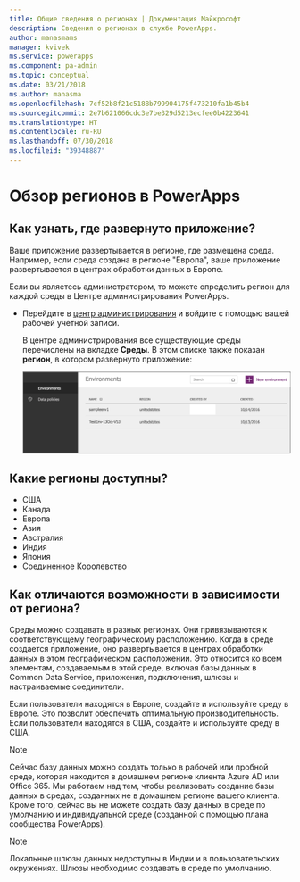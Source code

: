 ```yaml
---
title: Общие сведения о регионах | Документация Майкрософт
description: Сведения о регионах в службе PowerApps.
author: manasmams
manager: kvivek
ms.service: powerapps
ms.component: pa-admin
ms.topic: conceptual
ms.date: 03/21/2018
ms.author: manasma
ms.openlocfilehash: 7cf52b8f21c5188b799904175f473210fa1b45b4
ms.sourcegitcommit: 2e7b621066cdc3e7be329d5213ecfee0b4223641
ms.translationtype: HT
ms.contentlocale: ru-RU
ms.lasthandoff: 07/30/2018
ms.locfileid: "39348887"
---
```

# <a name="regions-overview-in-powerapps"></a>Обзор регионов в PowerApps
## <a name="how-do-i-find-out-where-my-app-is-deployed"></a>Как узнать, где развернуто приложение?
Ваше приложение развертывается в регионе, где размещена среда. Например, если среда создана в регионе "Европа", ваше приложение развертывается в центрах обработки данных в Европе.

Если вы являетесь администратором, то можете определить регион для каждой среды в Центре администрирования PowerApps.

* Перейдите в [центр администрирования](https://admin.powerapps.com) и войдите с помощью вашей рабочей учетной записи.
  
    В центре администрирования все существующие среды перечислены на вкладке **Среды**. В этом списке также показан **регион**, в котором развернуто приложение:
  
   ![Вкладка "Окружения"](./media/regions-overview/environment-list.png)

## <a name="what-regions-are-available"></a>Какие регионы доступны?
* США
* Канада
* Европа
* Азия
* Австралия
* Индия
* Япония
* Соединенное Королевство

## <a name="what-features-are-specific-to-a-given-region"></a>Как отличаются возможности в зависимости от региона?
Среды можно создавать в разных регионах. Они привязываются к соответствующему географическому расположению. Когда в среде создается приложение, оно развертывается в центрах обработки данных в этом географическом расположении. Это относится ко всем элементам, создаваемым в этой среде, включая базы данных в Common Data Service, приложения, подключения, шлюзы и настраиваемые соединители.

Если пользователи находятся в Европе, создайте и используйте среду в Европе. Это позволит обеспечить оптимальную производительность. Если пользователи находятся в США, создайте и используйте среду в США.

> [!NOTE]
> Сейчас базу данных можно создать только в рабочей или пробной среде, которая находится в домашнем регионе клиента Azure AD или Office 365. Мы работаем над тем, чтобы реализовать создание базы данных в средах, созданных не в домашнем регионе вашего клиента. Кроме того, сейчас вы не можете создать базу данных в среде по умолчанию и индивидуальной среде (созданной с помощью плана сообщества PowerApps).

> [!NOTE]
> Локальные шлюзы данных недоступны в Индии и в пользовательских окружениях. Шлюзы необходимо создавать в среде по умолчанию.

